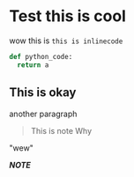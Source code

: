# Test this is cool

wow this is `this is inlinecode`

```py
def python_code:
  return a
```

## This is okay

another paragraph

>This is note
>Why

"wew"

**_NOTE_**
